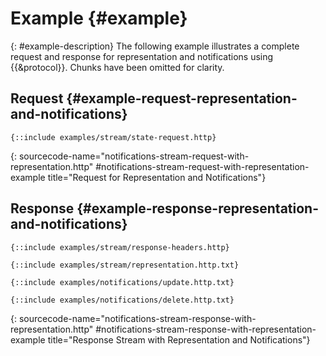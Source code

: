 # Example {#example}

{: #example-description}
The following example illustrates a complete request and response for representation and notifications using {{&protocol}}. Chunks have been omitted for clarity.

## Request {#example-request-representation-and-notifications}

~~~ http-message
{::include examples/stream/state-request.http}
~~~
{: sourcecode-name="notifications-stream-request-with-representation.http" #notifications-stream-request-with-representation-example title="Request for Representation and Notifications"}

## Response {#example-response-representation-and-notifications}

~~~ http-message
{::include examples/stream/response-headers.http}

{::include examples/stream/representation.http.txt}

{::include examples/notifications/update.http.txt}

{::include examples/notifications/delete.http.txt}
~~~
{: sourcecode-name="notifications-stream-response-with-representation.http" #notifications-stream-response-with-representation-example title="Response Stream with Representation and Notifications"}
